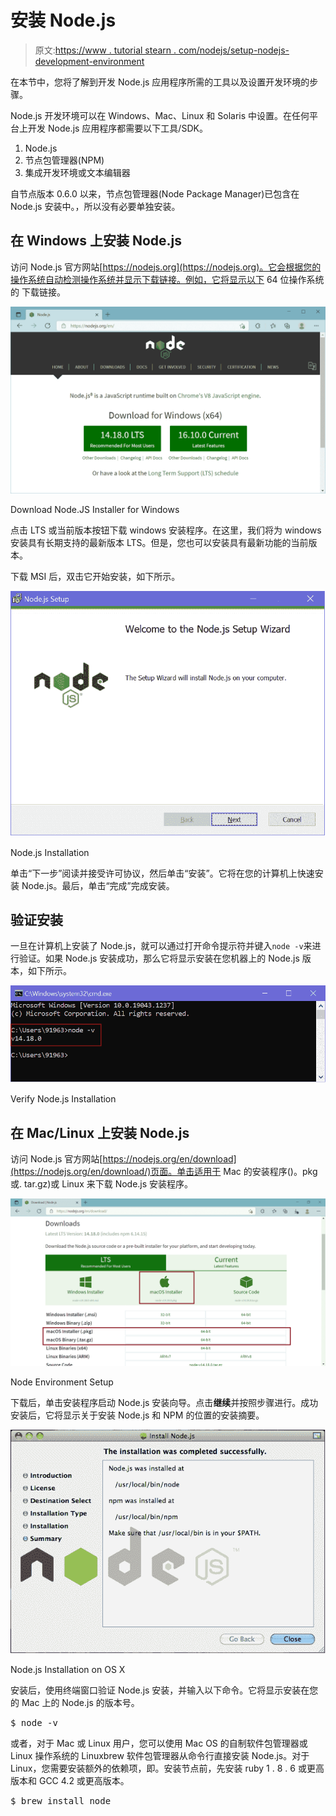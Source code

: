 # 安装 Node.js

> 原文:[https://www . tutorial stearn . com/nodejs/setup-nodejs-development-environment](https://www.tutorialsteacher.com/nodejs/setup-nodejs-development-environment)

在本节中，您将了解到开发 Node.js 应用程序所需的工具以及设置开发环境的步骤。

Node.js 开发环境可以在 Windows、Mac、Linux 和 Solaris 中设置。在任何平台上开发 Node.js 应用程序都需要以下工具/SDK。

1.  Node.js
2.  节点包管理器(NPM)
3.  集成开发环境或文本编辑器

自节点版本 0.6.0 以来，节点包管理器(Node Package Manager)已包含在 Node.js 安装中。，所以没有必要单独安装。

## 在 Windows 上安装 Node.js

访问 Node.js 官方网站[https://nodejs.org](https://nodejs.org)。它会根据您的操作系统自动检测操作系统并显示下载链接。例如，它将显示以下 64 位操作系统的 下载链接。

[![](img/44b86a444b0d56bb09a7dc39395cda31.png)](../../Content/images/nodejs/download-nodejs.png) 

Download Node.JS Installer for Windows



点击 LTS 或当前版本按钮下载 windows 安装程序。在这里，我们将为 windows 安装具有长期支持的最新版本 LTS。但是，您也可以安装具有最新功能的当前版本。

下载 MSI 后，双击它开始安装，如下所示。

[![](img/038cff81b55233a584aacd975922da1c.png)](../../Content/images/nodejs/nodejs-installation.png) 

Node.js Installation



单击“下一步”阅读并接受许可协议，然后单击“安装”。它将在您的计算机上快速安装 Node.js。最后，单击“完成”完成安装。

## 验证安装

一旦在计算机上安装了 Node.js，就可以通过打开命令提示符并键入`node -v`来进行验证。如果 Node.js 安装成功，那么它将显示安装在您机器上的 Node.js 版本，如下所示。

[![Very Node.js Installation](img/885a8386c3fde030d2766677fdd721dc.png)](../../Content/images/nodejs/verify-nodejs.png) 

Verify Node.js Installation



## 在 Mac/Linux 上安装 Node.js

访问 Node.js 官方网站[https://nodejs.org/en/download](https://nodejs.org/en/download/)页面。单击适用于 Mac 的安装程序()。pkg 或. tar.gz)或 Linux 来下载 Node.js 安装程序。

[![](img/be68707c4ac71b2645b7c95fae8a2922.png)](../../Content/images/nodejs/download-nodejs-mac.png) 

Node Environment Setup



下载后，单击安装程序启动 Node.js 安装向导。点击**继续**并按照步骤进行。成功安装后，它将显示关于安装 Node.js 和 NPM 的位置的安装摘要。

[![](img/8edc2b5d9fc7b127fcd70b3de0a4cc59.png)](../../Content/images/nodejs/nodejs-installation-mac2.png) 

Node.js Installation on OS X



安装后，使用终端窗口验证 Node.js 安装，并输入以下命令。它将显示安装在您的 Mac 上的 Node.js 的版本号。

<samp>$ node -v</samp>

或者，对于 Mac 或 Linux 用户，您可以使用 Mac OS 的自制软件包管理器或 Linux 操作系统的 Linuxbrew 软件包管理器从命令行直接安装 Node.js。对于 Linux，您需要安装额外的依赖项，即。安装节点前，先安装 ruby 1 . 8 . 6 或更高版本和 GCC 4.2 或更高版本。

<samp>$ brew install node</samp>